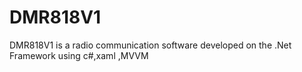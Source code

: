 # DMR818V1
DMR818V1  is a radio communication software developed on the .Net Framework using c#,xaml ,MVVM
